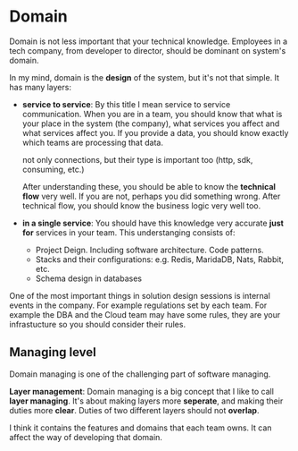 # Domain

Domain is not less important that your technical knowledge. Employees in a tech company, from developer to director, should be dominant on system's domain.

In my mind, domain is the **design** of the system, but it's not that simple. It has many layers:

- **service to service**: By this title I mean service to service communication. When you are in a team, you should know that what is your place in the system (the company), what services you affect and what services affect you. If you provide a data, you should know exactly which teams are processing that data. 
    
    not only connections, but their type is important too (http, sdk, consuming, etc.)
    
    After understanding these, you should be able to know the **technical flow** very well. If you are not, perhaps you did something wrong. After technical flow, you should know the business logic very well too.
- **in a single service**: You should have this knowledge very accurate **just for** services in your team. This understanging consists of:
    - Project Deign. Including software architecture. Code patterns.
    - Stacks and their configurations: e.g. Redis, MaridaDB, Nats, Rabbit, etc.
    - Schema design in databases

One of the most important things in solution design sessions is internal events in the company. For example regulations set by each team. For example the DBA and the Cloud team may have some rules, they are your infrastucture so you should consider their rules.


## Managing level

Domain managing is one of the challenging part of software managing.

**Layer management**: Domain managing is a big concept that I like to call **layer managing**. It's about making layers more **seperate**, and making their duties more **clear**. Duties of two different layers should not **overlap**.

I think it contains the features and domains that each team owns. It can affect the way of developing that domain.